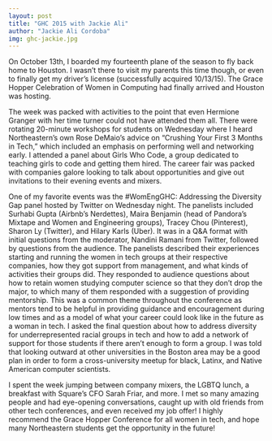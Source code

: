 ```yaml
---
layout: post
title: "GHC 2015 with Jackie Ali"
author: "Jackie Ali Cordoba"
img: ghc-jackie.jpg
---
```


On October 13th, I boarded my fourteenth plane of the season to fly back home to Houston. I wasn’t there to visit my parents this time though, or even to finally get my driver’s license (successfully acquired 10/13/15). The Grace Hopper Celebration of Women in Computing had finally arrived and Houston was hosting.

The week was packed with activities to the point that even Hermione Granger with her time turner could not have attended them all. There were rotating 20-minute workshops for students on Wednesday where I heard Northeastern’s own Rose DeMaio’s advice on “Crushing Your First 3 Months in Tech,” which included an emphasis on performing well and networking early. I attended a panel about Girls Who Code, a group dedicated to teaching girls to code and getting them hired. The career fair was packed with companies galore looking to talk about opportunities and give out invitations to their evening events and mixers.

One of my favorite events was the #WomEngGHC: Addressing the Diversity Gap panel hosted by Twitter on Wednesday night. The panelists included Surhabi Gupta (Airbnb’s Nerdettes), Maira Benjamin (head of Pandora’s Mixtape and Women and Engineering groups), Tracey Chou (Pinterest), Sharon Ly (Twitter), and Hilary Karls (Uber). It was in a Q&A format with initial questions from the moderator, Nandini Ramani from Twitter, followed by questions from the audience. The panelists described their experiences starting and running the women in tech groups at their respective companies, how they got support from management, and what kinds of activities their groups did. They responded to audience questions about how to retain women studying computer science so that they don’t drop the major, to which many of them responded with a suggestion of providing mentorship. This was a common theme throughout the conference as mentors tend to be helpful in providing guidance and encouragement during low times and as a model of what your career could look like in the future as a woman in tech. I asked the final question about how to address diversity for underrepresented racial groups in tech and how to add a network of support for those students if there aren’t enough to form a group. I was told that looking outward at other universities in the Boston area may be a good plan in order to form a cross-university meetup for black, Latinx, and Native American computer scientists.

I spent the week jumping between company mixers, the LGBTQ lunch, a breakfast with Square’s CFO Sarah Friar, and more. I met so many amazing people and had eye-opening conversations, caught up with old friends from other tech conferences, and even received my job offer! I highly recommend the Grace Hopper Conference for all women in tech, and hope many Northeastern students get the opportunity in the future!





